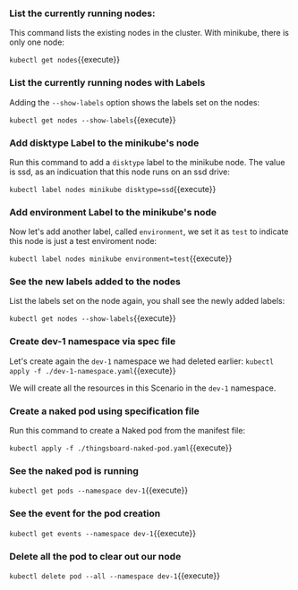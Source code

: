 ### List the currently running nodes:

This command lists the existing nodes in the cluster. With minikube, there is only one node:

`kubectl get nodes`{{execute}}

### List the currently running nodes with Labels

Adding the `--show-labels` option shows the labels set on the nodes:

`kubectl get nodes --show-labels`{{execute}}

### Add disktype Label to the minikube's node

Run this command to add a `disktype` label to the minikube node. The value is ssd, as an indicuation that this node runs on an ssd drive:

`kubectl label nodes minikube disktype=ssd`{{execute}}

### Add environment Label to the minikube's node

Now let's add another label, called `environment`, we set it as `test` to indicate this node is just a test enviroment node:

`kubectl label nodes minikube environment=test`{{execute}}

### See the new labels added to the nodes

List the labels set on the node again, you shall see the newly added labels:

`kubectl get nodes --show-labels`{{execute}}

### Create dev-1 namespace via spec file

Let's create again the `dev-1` namespace we had deleted earlier:
`kubectl apply -f ./dev-1-namespace.yaml`{{execute}}

We will create all the resources in this Scenario in the `dev-1` namespace.

### Create a naked pod using specification file

Run this command to create a Naked pod from the manifest file:

`kubectl apply -f ./thingsboard-naked-pod.yaml`{{execute}}

### See the naked pod is running

`kubectl get pods --namespace dev-1`{{execute}}

### See the event for the pod creation

`kubectl get events --namespace dev-1`{{execute}}

### Delete all the pod to clear out our node

`kubectl delete pod --all --namespace dev-1`{{execute}}
